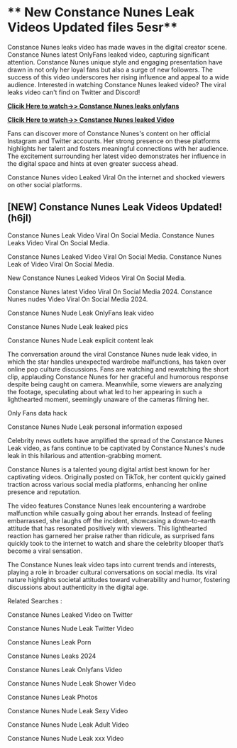 
# ** New Constance Nunes Leak Videos Updated files 5esr** #

  Constance Nunes leaks video has made waves in the digital creator scene.  Constance Nunes latest OnlyFans leaked video, capturing significant attention.  Constance Nunes unique style and engaging presentation have drawn in not only her loyal fans but also a surge of new followers. The success of this video underscores her rising influence and appeal to a wide audience. Interested in watching Constance Nunes leaked video? The viral leaks video can't find on Twitter and Discord!

**[Clicik Here to watch->>  Constance Nunes leaks onlyfans ](http://xflirt.top)**

**[Clicik Here to watch->>  Constance Nunes leaked Video](http://xflirt.top)**

Fans can discover more of Constance Nunes's content on her official Instagram and Twitter accounts. Her strong presence on these platforms highlights her talent and fosters meaningful connections with her audience. The excitement surrounding her latest video demonstrates her influence in the digital space and hints at even greater success ahead.

  Constance Nunes video Leaked Viral On the internet and shocked viewers on other social platforms.

## [NEW] Constance Nunes Leak Videos Updated!  (h6jl) ##

  Constance Nunes Leak Video Viral On Social Media.  Constance Nunes Leaks Video Viral On Social Media.

  Constance Nunes Leaked Video Viral On Social Media.  Constance Nunes Leak of Video Viral On Social Media.

New Constance Nunes Leaked Videos Viral On Social Media.

  Constance Nunes latest Video Viral On Social Media 2024.  Constance Nunes nudes Video Viral On Social Media 2024.

  Constance Nunes Nude Leak OnlyFans leak video

  Constance Nunes Nude Leak leaked pics

  Constance Nunes Nude Leak explicit content leak

The conversation around the viral Constance Nunes nude leak video, in which the star handles unexpected wardrobe malfunctions, has taken over online pop culture discussions. Fans are watching and rewatching the short clip, applauding Constance Nunes for her graceful and humorous response despite being caught on camera. Meanwhile, some viewers are analyzing the footage, speculating about what led to her appearing in such a lighthearted moment, seemingly unaware of the cameras filming her.

Only Fans data hack

  Constance Nunes Nude Leak personal information exposed

Celebrity news outlets have amplified the spread of the Constance Nunes Leak video, as fans continue to be captivated by Constance Nunes's nude leak in this hilarious and attention-grabbing moment.

  Constance Nunes is a talented young digital artist best known for her captivating videos. Originally posted on TikTok, her content quickly gained traction across various social media platforms, enhancing her online presence and reputation.

The video features Constance Nunes leak encountering a wardrobe malfunction while casually going about her errands. Instead of feeling embarrassed, she laughs off the incident, showcasing a down-to-earth attitude that has resonated positively with viewers. This lighthearted reaction has garnered her praise rather than ridicule, as surprised fans quickly took to the internet to watch and share the celebrity blooper that’s become a viral sensation.

The Constance Nunes leak video taps into current trends and interests, playing a role in broader cultural conversations on social media. Its viral nature highlights societal attitudes toward vulnerability and humor, fostering discussions about authenticity in the digital age.

Related Searches :

  Constance Nunes Leaked Video on Twitter

  Constance Nunes Nude Leak Twitter Video

  Constance Nunes Leak Porn

  Constance Nunes Leaks 2024

  Constance Nunes Leak Onlyfans Video

  Constance Nunes Nude Leak Shower Video

  Constance Nunes Leak Photos

  Constance Nunes Nude Leak Sexy Video

  Constance Nunes Nude Leak Adult Video

  Constance Nunes Nude Leak xxx Video


